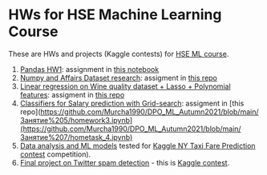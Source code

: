 # HWs for HSE Machine Learning Course

These are HWs and projects (Kaggle contests) for [HSE ML course](https://github.com/Murcha1990/DPO_ML_Autumn2021).

1. [Pandas HW1](1/Pandas.ipynb): assignment in [this notebook](https://github.com/Murcha1990/DPO_ML_Autumn2021/blob/main/Занятие%201/hometask1_pandas.ipynb)
2. [Numpy and Affairs Dataset research](2/Numpy_affairs.ipynb): assigment in [this repo](https://github.com/Murcha1990/DPO_ML_Autumn2021/blob/main/Занятие%203/hometask2.ipynb)
3. [Linear regression on Wine quality dataset + Lasso + Polynomial features](3/Wine_quality.ipynb): assigment in [this repo](https://github.com/Murcha1990/DPO_ML_Autumn2021/blob/main/Занятие%205/homework3.ipynb)
4. [Classifiers for Salary prediction with Grid-search](4/Salary_prediction.ipynb): assigment in [this repo](https://github.com/Murcha1990/DPO_ML_Autumn2021/blob/main/Занятие%205/homework3.ipynb](https://github.com/Murcha1990/DPO_ML_Autumn2021/blob/main/Занятие%207/hometask_4.ipynb)
5. [Data analysis and ML models](5/New_York_City_Fares.ipynb) tested for [Kaggle NY Taxi Fare Prediction contest](https://www.kaggle.com/c/new-york-city-taxi-fare-prediction/overview) competition).
6. [Final project on Twitter spam detection](6/UtkML_twitter.ipynb) - this is [Kaggle contest](https://www.kaggle.com/competitions/utkmls-twitter-spam-detection-competition/overview).
